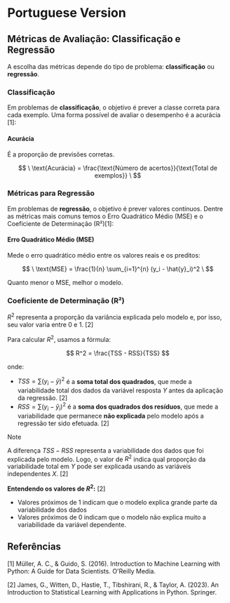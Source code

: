 # Portuguese Version

## Métricas de Avaliação: Classificação e Regressão

A escolha das métricas depende do tipo de problema: **classificação** ou **regressão**.

### Classificação

Em problemas de **classificação**, o objetivo é prever a classe correta para cada exemplo. Uma forma possível de avaliar o desempenho é a acurácia [1]:

#### Acurácia
É a proporção de previsões corretas.

$$
\
\text{Acurácia} = \frac{\text{Número de acertos}}{\text{Total de exemplos}}
\
$$

### Métricas para Regressão

Em problemas de **regressão**, o objetivo é prever valores contínuos. Dentre as métricas mais comuns temos o Erro Quadrático Médio (MSE) e o Coeficiente de Determinação (R²)[1]:


#### Erro Quadrático Médio (MSE)
Mede o erro quadrático médio entre os valores reais e os preditos:

$$
\
\text{MSE} = \frac{1}{n} \sum_{i=1}^{n} (y_i - \hat{y}_i)^2
\
$$

Quanto menor o MSE, melhor o modelo.


### Coeficiente de Determinação (R²)
$R^2$ representa a proporção da variância explicada pelo modelo e, por isso, seu valor varia entre 0 e 1. [2]

Para calcular $R^2$, usamos a fórmula:

$$
R^2 = \frac{TSS - RSS}{TSS}
$$

onde:

- $TSS = \sum (y_i - \bar{y})^2$ é a **soma total dos quadrados**, que mede a variabilidade total dos dados da variável resposta $Y$ antes da aplicação da regressão. [2]
- $RSS = \sum (y_i - \hat{y}_i)^2$ é a **soma dos quadrados dos resíduos**, que mede a variabilidade que permanece **não explicada** pelo modelo após a regressão ter sido efetuada. [2]

> [!NOTE]
> A diferença $TSS - RSS$ representa a variabilidade dos dados que foi explicada pelo modelo.
> Logo, o valor de $R^2$ indica qual proporção da variabilidade total em $Y$ pode ser explicada usando as variáveis independentes $X$. [2]

**Entendendo os valores de $R^2$:** [2]
- Valores próximos de 1 indicam que o modelo explica grande parte da variabilidade dos dados
- Valores próximos de 0 indicam que o modelo não explica muito a variabilidade da variável dependente. 

## Referências
[1] Müller, A. C., & Guido, S. (2016). Introduction to Machine Learning with Python: A Guide for Data Scientists. O'Reilly Media.

[2] James, G., Witten, D., Hastie, T., Tibshirani, R., & Taylor, A. (2023). An Introduction to Statistical Learning with Applications in Python. Springer.
